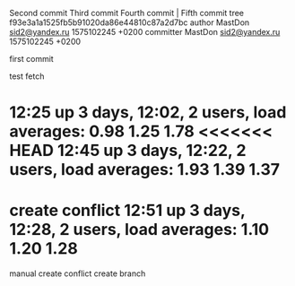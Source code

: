Second commit
Third commit
Fourth commit
 | Fifth commit
tree f93e3a1a1525fb5b91020da86e44810c87a2d7bc
author MastDon <sid2@yandex.ru> 1575102245 +0200
committer MastDon <sid2@yandex.ru> 1575102245 +0200

first commit

test fetch

12:25  up 3 days, 12:02, 2 users, load averages: 0.98 1.25 1.78
<<<<<<< HEAD
12:45  up 3 days, 12:22, 2 users, load averages: 1.93 1.39 1.37
=======

create conflict
12:51  up 3 days, 12:28, 2 users, load averages: 1.10 1.20 1.28
=======

manual create conflict
create branch
